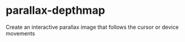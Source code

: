 # parallax-depthmap
Create an interactive parallax image that follows the cursor or device movements
